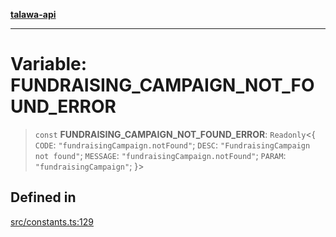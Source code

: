 [**talawa-api**](../../README.md)

***

# Variable: FUNDRAISING\_CAMPAIGN\_NOT\_FOUND\_ERROR

> `const` **FUNDRAISING\_CAMPAIGN\_NOT\_FOUND\_ERROR**: `Readonly`\<\{ `CODE`: `"fundraisingCampaign.notFound"`; `DESC`: `"FundraisingCampaign not found"`; `MESSAGE`: `"fundraisingCampaign.notFound"`; `PARAM`: `"fundraisingCampaign"`; \}\>

## Defined in

[src/constants.ts:129](https://github.com/Suyash878/talawa-api/blob/e4413cec641a837926071678fed3c7f67234e31e/src/constants.ts#L129)
